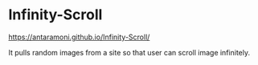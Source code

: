 # Infinity-Scroll

 https://antaramoni.github.io/Infinity-Scroll/
 
 It pulls random images from a site so that user can scroll image infinitely.

